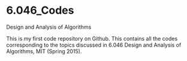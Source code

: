 # 6.046_Codes
Design and Analysis of Algorithms

This is my first code repository on Github. This contains all the codes corresponding to the topics discussed in 6.046 Design and Analysis of Algorithms, MIT (Spring 2015).
